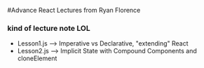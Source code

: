 #Advance React Lectures from Ryan Florence
 ### kind of lecture note LOL
 - Lesson1.js -->  Imperative vs Declarative, "extending" React
 - Lesson2.js -->  Implicit State with Compound Components and cloneElement